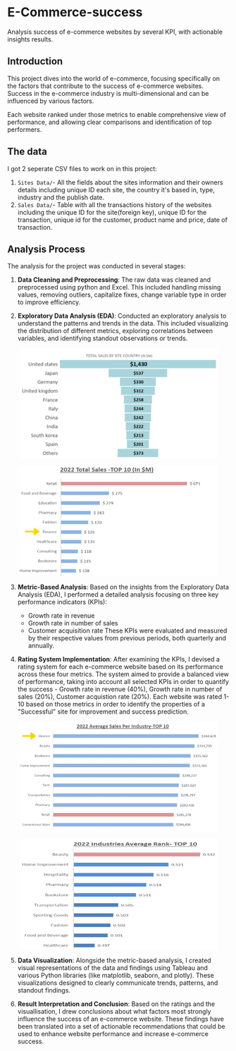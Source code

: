 # E-Commerce-success
Analysis success of e-commerce websites by several KPI, with actionable insights results.
## Introduction
This project dives into the world of e-commerce, focusing specifically on the factors that contribute to the success of e-commerce websites. Success in the e-commerce industry is multi-dimensional and can be influenced by various factors. 

Each website ranked under those metrics to enable comprehensive view of performance, and allowing clear comparisons and identification of top performers.

## The data 
I got 2 seperate CSV files to work on in this project:

1. `Sites Data/`- All the fields about the sites information and their owners details including unique ID each site, the country it's based in, type, industry and the publish date.
2. `Sales Data/`- Table with all the transactions history of the websites including the unique ID for the site(foreign key), unique ID for the transaction, unique id for the customer, product name and price, date of transaction.

## Analysis Process
The analysis for the project was conducted in several stages:

1. **Data Cleaning and Preprocessing**: The raw data was cleaned and preprocessed using python and Excel. This included handling missing values, removing outliers, capitalize fixes, change variable type in order to improve efficiency.

2. **Exploratory Data Analysis (EDA)**: Conducted an exploratory analysis to understand the patterns and trends in the data. This included visualizing the distribution of different metrics, exploring correlations between variables, and identifying standout observations or trends.

<p align="center">
  <img src="images/total%20sales%20by%20country.jpg" alt="Total Sales by Country" width="450" height="250"/>
</p>
<p align="center">
  <img src="images/top%2010%20selling%20industries.jpg" alt="top sales industries" width="450" height="250"/>
</p>


3. **Metric-Based Analysis**: Based on the insights from the Exploratory Data Analysis (EDA), I performed a detailed analysis focusing on three key performance indicators (KPIs):
   - Growth rate in revenue
   - Growth rate in number of sales
   - Customer acquisition rate
These KPIs were evaluated and measured by their respective values from previous periods, both quarterly and annually.

4. **Rating System Implementation**: After examining the KPIs, I devised a rating system for each e-commerce website based on its performance across these four metrics. The system aimed to provide a balanced view of performance, taking into account all selected KPIs in order to quantify the success - Growth rate in revenue (40%), Growth rate in number of sales (20%), Customer acquistion rate (20%). 
Each website was rated 1-10 based on those metrics in order to identify the properties of a "Successful" site for improvement and success prediction.
<p align="center">
  <img src="images/average%20sales%20per%20industry.jpg" alt="average" width="450" height="250"/>
</p>

<p align="center">
  <img src="images/industries%20average%20rank-top%2010.jpg" alt="average sales industry" width="450" height="250"/>
</p>

5. **Data Visualization**: Alongside the metric-based analysis, I created visual representations of the data and findings using Tableau and various Python libraries (like matplotlib, seaborn, and plotly). These visualizations designed to clearly communicate trends, patterns, and standout findings.

6. **Result Interpretation and Conclusion**: Based on the ratings and the visuallisation, I drew conclusions about what factors most strongly influence the success of an e-commerce website. These findings have been translated into a set of actionable recommendations that could be used to enhance website performance and increase e-commerce success.


